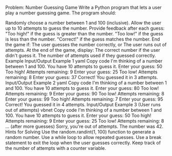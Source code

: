 Problem: Number Guessing Game
Write a Python program that lets a user play a number guessing game. The program should:

Randomly choose a number between 1 and 100 (inclusive).
Allow the user up to 10 attempts to guess the number.
Provide feedback after each guess:
"Too high!" if the guess is greater than the number.
"Too low!" if the guess is less than the number.
"Correct!" if the guess matches the number.
End the game if:
The user guesses the number correctly, or
The user runs out of attempts.
At the end of the game, display:
The correct number if the user didn't guess it.
The number of attempts used if they guessed correctly.
Example
Input/Output Example 1
yaml
Copy code
I'm thinking of a number between 1 and 100. You have 10 attempts to guess it.
Enter your guess: 50
Too high!
Attempts remaining: 9
Enter your guess: 25
Too low!
Attempts remaining: 8
Enter your guess: 37
Correct! You guessed it in 3 attempts.
Input/Output Example 2
yaml
Copy code
I'm thinking of a number between 1 and 100. You have 10 attempts to guess it.
Enter your guess: 80
Too low!
Attempts remaining: 9
Enter your guess: 90
Too low!
Attempts remaining: 8
Enter your guess: 99
Too high!
Attempts remaining: 7
Enter your guess: 95
Correct! You guessed it in 4 attempts.
Input/Output Example 3 (User runs out of attempts)
vbnet
Copy code
I'm thinking of a number between 1 and 100. You have 10 attempts to guess it.
Enter your guess: 50
Too high!
Attempts remaining: 9
Enter your guess: 25
Too low!
Attempts remaining: 8
... (after more guesses)
Sorry, you're out of attempts. The number was 42.
Hints for Solving
Use the random.randint(1, 100) function to generate a random number.
Use a while loop to allow repeated guesses.
Use a break statement to exit the loop when the user guesses correctly.
Keep track of the number of attempts with a counter variable.
